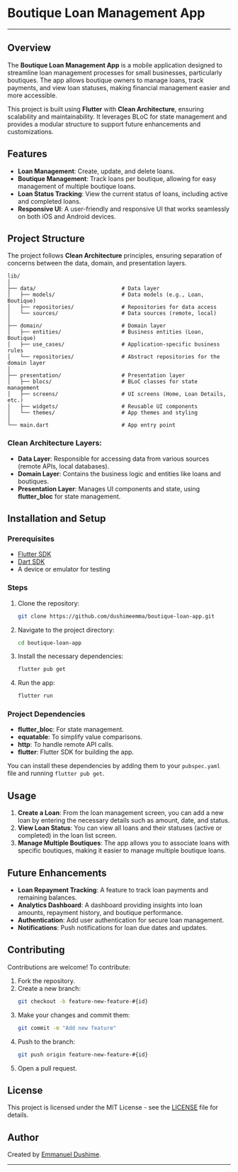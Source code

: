 # Boutique Loan Management App

---

## Overview

The **Boutique Loan Management App** is a mobile application designed to streamline loan management processes for small businesses, particularly boutiques. The app allows boutique owners to manage loans, track payments, and view loan statuses, making financial management easier and more accessible.

This project is built using **Flutter** with **Clean Architecture**, ensuring scalability and maintainability. It leverages BLoC for state management and provides a modular structure to support future enhancements and customizations.

## Features

- **Loan Management**: Create, update, and delete loans.
- **Boutique Management**: Track loans per boutique, allowing for easy management of multiple boutique loans.
- **Loan Status Tracking**: View the current status of loans, including active and completed loans.
- **Responsive UI**: A user-friendly and responsive UI that works seamlessly on both iOS and Android devices.

## Project Structure

The project follows **Clean Architecture** principles, ensuring separation of concerns between the data, domain, and presentation layers.

```
lib/
│
├── data/                           # Data layer
│   ├── models/                     # Data models (e.g., Loan, Boutique)
│   ├── repositories/               # Repositories for data access
│   └── sources/                    # Data sources (remote, local)
│
├── domain/                         # Domain layer
│   ├── entities/                   # Business entities (Loan, Boutique)
│   ├── use_cases/                  # Application-specific business rules
│   └── repositories/               # Abstract repositories for the domain layer
│
├── presentation/                   # Presentation layer
│   ├── blocs/                      # BLoC classes for state management
│   ├── screens/                    # UI screens (Home, Loan Details, etc.)
│   ├── widgets/                    # Reusable UI components
│   └── themes/                     # App themes and styling
│
└── main.dart                       # App entry point
```

### Clean Architecture Layers:

- **Data Layer**: Responsible for accessing data from various sources (remote APIs, local databases).
- **Domain Layer**: Contains the business logic and entities like loans and boutiques.
- **Presentation Layer**: Manages UI components and state, using **flutter_bloc** for state management.

## Installation and Setup

### Prerequisites

- [Flutter SDK](https://flutter.dev/docs/get-started/install)
- [Dart SDK](https://dart.dev/get-dart)
- A device or emulator for testing

### Steps

1. Clone the repository:

   ```bash
   git clone https://github.com/dushimeemma/boutique-loan-app.git
   ```

2. Navigate to the project directory:

   ```bash
   cd boutique-loan-app
   ```

3. Install the necessary dependencies:

   ```bash
   flutter pub get
   ```

4. Run the app:
   ```bash
   flutter run
   ```

### Project Dependencies

- **flutter_bloc**: For state management.
- **equatable**: To simplify value comparisons.
- **http**: To handle remote API calls.
- **flutter**: Flutter SDK for building the app.

You can install these dependencies by adding them to your `pubspec.yaml` file and running `flutter pub get`.

## Usage

1. **Create a Loan**: From the loan management screen, you can add a new loan by entering the necessary details such as amount, date, and status.
2. **View Loan Status**: You can view all loans and their statuses (active or completed) in the loan list screen.
3. **Manage Multiple Boutiques**: The app allows you to associate loans with specific boutiques, making it easier to manage multiple boutique loans.

## Future Enhancements

- **Loan Repayment Tracking**: A feature to track loan payments and remaining balances.
- **Analytics Dashboard**: A dashboard providing insights into loan amounts, repayment history, and boutique performance.
- **Authentication**: Add user authentication for secure loan management.
- **Notifications**: Push notifications for loan due dates and updates.

## Contributing

Contributions are welcome! To contribute:

1. Fork the repository.
2. Create a new branch:
   ```bash
   git checkout -b feature-new-feature-#{id}
   ```
3. Make your changes and commit them:
   ```bash
   git commit -m "Add new feature"
   ```
4. Push to the branch:
   ```bash
   git push origin feature-new-feature-#{id}
   ```
5. Open a pull request.

## License

This project is licensed under the MIT License - see the [LICENSE](LICENSE) file for details.

## Author

Created by [Emmanuel Dushime](https://github.com/dushimeemma).

---
